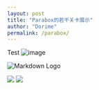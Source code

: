```yaml
---
layout: post
title: "Parabox的若干关卡展示"
author: "Dorime"
permalink: /parabox/
---
```

 Test 
![image](https://pic.imgdb.cn/item/625c399c239250f7c58eea7a.gif)

![Markdown Logo](https://pic.imgdb.cn/item/625c399c239250f7c58eea7a.gif)

![](https://pic.imgdb.cn/item/623d670e27f86abb2a948dc6.png)
![](https://pic.imgdb.cn/item/625c3965239250f7c58e8622.gif)
